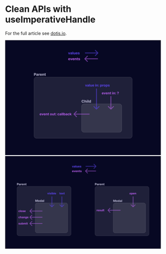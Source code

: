 # Clean APIs with useImperativeHandle
For the full article see [dotis.io](https://dotis.io).

![events in](events-in.svg)
![modal](modal.svg)
